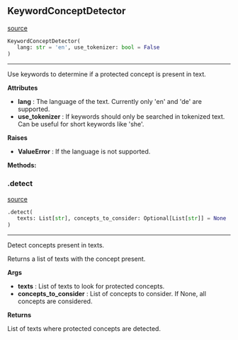 #


## KeywordConceptDetector
[source](https://github.com/biaslyze-dev/biaslyze/blob/main/biaslyze/concept_detectors.py/#L11)
```python 
KeywordConceptDetector(
   lang: str = 'en', use_tokenizer: bool = False
)
```


---
Use keywords to determine if a protected concept is present in text.


**Attributes**

* **lang**  : The language of the text. Currently only 'en' and 'de' are supported.
* **use_tokenizer**  : If keywords should only be searched in tokenized text. Can be useful for short keywords like 'she'.


**Raises**

* **ValueError**  : If the language is not supported.



**Methods:**


### .detect
[source](https://github.com/biaslyze-dev/biaslyze/blob/main/biaslyze/concept_detectors.py/#L36)
```python
.detect(
   texts: List[str], concepts_to_consider: Optional[List[str]] = None
)
```

---
Detect concepts present in texts.

Returns a list of texts with the concept present.


**Args**

* **texts**  : List of texts to look for protected concepts.
* **concepts_to_consider**  : List of concepts to consider. If None, all concepts are considered.


**Returns**

List of texts where protected concepts are detected.
